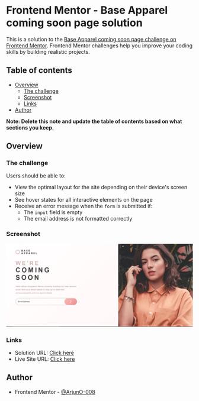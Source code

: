 # Frontend Mentor - Base Apparel coming soon page solution

This is a solution to the [Base Apparel coming soon page challenge on Frontend Mentor](https://www.frontendmentor.io/challenges/base-apparel-coming-soon-page-5d46b47f8db8a7063f9331a0). Frontend Mentor challenges help you improve your coding skills by building realistic projects. 

## Table of contents

- [Overview](#overview)
  - [The challenge](#the-challenge)
  - [Screenshot](#screenshot)
  - [Links](#links)
- [Author](#author)

**Note: Delete this note and update the table of contents based on what sections you keep.**

## Overview

### The challenge

Users should be able to:

- View the optimal layout for the site depending on their device's screen size
- See hover states for all interactive elements on the page
- Receive an error message when the `form` is submitted if:
  - The `input` field is empty
  - The email address is not formatted correctly

### Screenshot

![](./screenshot.jpg)


### Links

- Solution URL: [Click here](https://www.frontendmentor.io/solutions/base-apparel-coming-soon-page-frontend-mentor-ysKHI6sObI)
- Live Site URL: [Click here](https://arjuno-008.github.io/Base-Apparel-coming-soon-page-Frontend-mentor/)


## Author
- Frontend Mentor - [@ArjunO-008](https://www.frontendmentor.io/profile/ArjunO-008)
